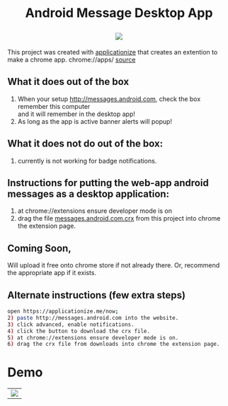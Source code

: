 <h1 align="center">
  <p align="center">Android Message Desktop App</p>
  <img src="https://user-images.githubusercontent.com/11463275/51206274-aeb97080-18d5-11e9-8ede-1dff024cb993.png" />
</h1>

This project was created with [applicationize](https://applicationize.me/now) that creates an extention to make a chrome app. chrome://apps/ [source](https://github.com/eladnava/applicationize)

## What it does out of the box
1) When your setup http://messages.android.com, check the box remember this computer
<br/>and it will remember in the desktop app!
2) As long as the app is active banner alerts will popup!

## What it does not do out of the box:
1) currently is not working for badge notifications.

## Instructions for putting the web-app android messages as a desktop application:
1) at chrome://extensions ensure developer mode is on
2) drag the file [messages.android.com.crx](messages.android.com.crx) from this project into chrome the extension page.

## Coming Soon, 
Will upload it free onto chrome store if not already there. 
Or, recommend the appropriate app if it exists.

## Alternate instructions (few extra steps)
```bash
open https://applicationize.me/now;
2) paste http://messages.android.com into the website.
3) click advanced, enable notifications.
4) click the button to download the crx file.
5) at chrome://extensions ensure developer mode is on.
6) drag the crx file from downloads into chrome the extension page.
```
# Demo
<table><tr><td>
    <img src="https://user-images.githubusercontent.com/11463275/51208463-c3990280-18db-11e9-9fdc-6c08e6d3e74a.gif" />
</td></tr></table>
